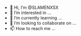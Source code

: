 - 👋 Hi, I’m @SLAMENXSX
- 👀 I’m interested in ...
- 🌱 I’m currently learning ...
- 💞️ I’m looking to collaborate on ...
- 📫 How to reach me ...

<!---
SLAMENXSX/SLAMENXSX is a ✨ special ✨ repository because its `README.md` (this file) appears on your GitHub profile.
You can click the Preview link to take a look at your changes.
--->
